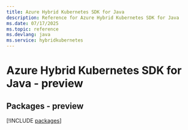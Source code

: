 ```yaml
---
title: Azure Hybrid Kubernetes SDK for Java
description: Reference for Azure Hybrid Kubernetes SDK for Java
ms.date: 07/17/2025
ms.topic: reference
ms.devlang: java
ms.service: hybridkubernetes
---
```

# Azure Hybrid Kubernetes SDK for Java - preview
## Packages - preview
[!INCLUDE [packages](hybrid-kubernetes-index.md)]